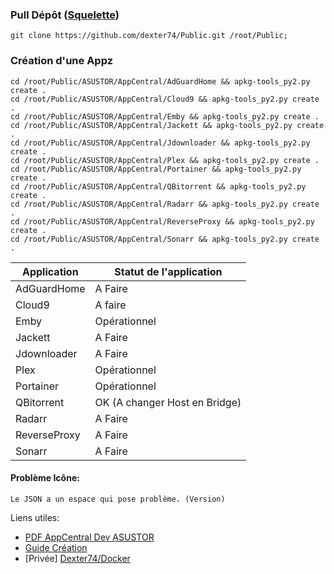 ### Pull Dépôt ([Squelette](https://github.com/dexter74/Public/blob/main/ASUSTOR/AppCentral/Squelette.md))
```
git clone https://github.com/dexter74/Public.git /root/Public;
```

### Création d'une Appz
```
cd /root/Public/ASUSTOR/AppCentral/AdGuardHome && apkg-tools_py2.py create .
cd /root/Public/ASUSTOR/AppCentral/Cloud9 && apkg-tools_py2.py create .
cd /root/Public/ASUSTOR/AppCentral/Emby && apkg-tools_py2.py create .
cd /root/Public/ASUSTOR/AppCentral/Jackett && apkg-tools_py2.py create .
cd /root/Public/ASUSTOR/AppCentral/Jdownloader && apkg-tools_py2.py create .
cd /root/Public/ASUSTOR/AppCentral/Plex && apkg-tools_py2.py create .
cd /root/Public/ASUSTOR/AppCentral/Portainer && apkg-tools_py2.py create .
cd /root/Public/ASUSTOR/AppCentral/QBitorrent && apkg-tools_py2.py create .
cd /root/Public/ASUSTOR/AppCentral/Radarr && apkg-tools_py2.py create .
cd /root/Public/ASUSTOR/AppCentral/ReverseProxy && apkg-tools_py2.py create .
cd /root/Public/ASUSTOR/AppCentral/Sonarr && apkg-tools_py2.py create .
```


| Application  | Statut de l'application        |
|------------- | ------------------------------ |
| AdGuardHome  | A Faire                        |
| Cloud9       | A faire                        |
| Emby 	       | Opérationnel                   |
| Jackett      | A Faire                        |
| Jdownloader  | A Faire                        |
| Plex         | Opérationnel                   |
| Portainer    | Opérationnel                   |
| QBitorrent   | OK (A changer Host en Bridge)  |
| Radarr       | A Faire                        |
| ReverseProxy | A Faire                        |
| Sonarr       | A Faire                        |



#### Problème Icône:
```
Le JSON a un espace qui pose problème. (Version)
```

Liens utiles:
 - [PDF AppCentral Dev ASUSTOR](https://downloadgb.asustor.com/developer/App_Central_Developer_Guide_4.1.0_20220622.pdf)
 - [Guide Création](https://amigotechnotes.wordpress.com/2014/05/06/how-to-create-an-apk-for-asustor-adm-to-distribute-your-lamp/) 
 - [Privée] [Dexter74/Docker](https://github.com/dexter74/Archives/tree/main/Docker/V1/2.Conteneurs)
